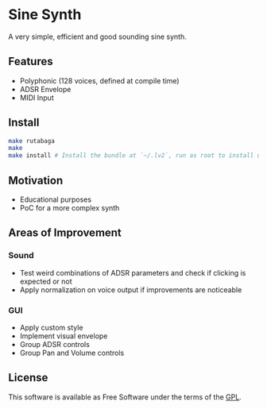 Sine Synth
===========

A very simple, efficient and good sounding sine synth.

Features
--------

- Polyphonic (128 voices, defined at compile time)
- ADSR Envelope
- MIDI Input

Install
-------

```bash
make rutabaga
make
make install # Install the bundle at `~/.lv2`, run as root to install under `/usr/lib/lv2`
```

Motivation
----------

- Educational purposes
- PoC for a more complex synth

Areas of Improvement
--------------------

### Sound

- Test weird combinations of ADSR parameters and check if clicking is expected or not
- Apply normalization on voice output if improvements are noticeable

### GUI

- Apply custom style
- Implement visual envelope
- Group ADSR controls
- Group Pan and Volume controls

License
-------

This software is available as Free Software under the terms of the [GPL](https://opensource.org/licenses/GPL-3.0).
